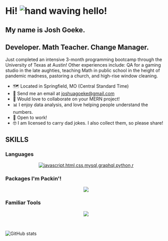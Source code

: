 # **Hi!** ![hand waving hello!](https://user-images.githubusercontent.com/18350557/176309783-0785949b-9127-417c-8b55-ab5a4333674e.gif)
## **My name is Josh Goeke.** 
## Developer. Math Teacher. Change Manager.

Just completed an intensive 3-month programming bootcamp through the University of Texas at Austin! Other experiences include: QA for a gaming studio in the late aughties, teaching Math in public school in the height of pandemic madness, pastoring a church, and high-rise window cleaning. 

* 🗺️ Located in Springfield, MO (Central Standard Time)
* 📧 Send me an email at joshuagoeke@gmail.com
* 🤝 Would love to collaborate on your MERN project!
* 📊 I enjoy data analysis, and love helping people understand the numbers.
* 💼 Open to work!
* 🤓 I am licensed to carry dad jokes. I also collect them, so please share!

## **SKILLS**

### **Languages**
<p align="center">
  <a href="https://skillicons.dev">
    <img src="https://skillicons.dev/icons?i=javascript,html,css,mysql,graphql,python,r" alt="javascript,html,css,mysql,graphql,python,r" />
  </a>
</p>

### **Packages I'm Packin'!**

<p align="center">
  <a href="https://skillicons.dev">
    <img src="https://skillicons.dev/icons?i=mongodb,express,react,nodejs,jquery,sequelize,regex,materialui" />
  </a>
</p>

### **Familiar Tools**
<p align="center">
  <a href="https://skillicons.dev">
    <img src="https://skillicons.dev/icons?i=git,github,heroku,apollo,vscode,figma" />
  </a>
</p>
</br>



![GitHub stats](https://github-readme-stats.vercel.app/api?username=joshuagoeke&show_icons=true&theme=dark)  

